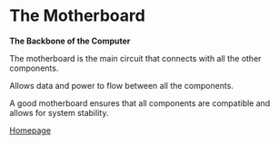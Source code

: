 # The Motherboard

**The Backbone of the Computer**

The motherboard is the main circuit that connects with all the other components. 

Allows data and power to flow between all the components. 

A good motherboard ensures that all components are compatible and allows for system stability. 

[Homepage](./README.md)
